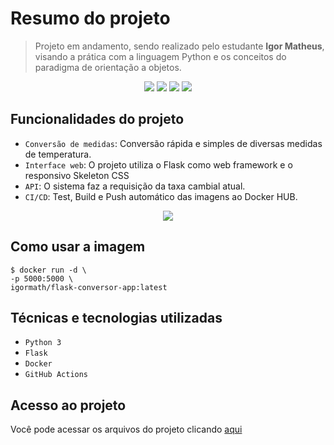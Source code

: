 # Resumo do projeto
> Projeto em andamento, sendo realizado pelo estudante **Igor Matheus**, visando a prática com a linguagem Python e os conceitos do paradigma de orientação a objetos.
<p align="center">
<img src="https://img.shields.io/static/v1?label=STATUS&message=EM%20DESENVOLVIMENTO&color=GREEN&style=for-the-badge" />
<img src="https://img.shields.io/badge/Flask-0769AD?style=for-the-badge&logo=flask&logoColor=white" />
<img src="https://img.shields.io/badge/Python-3776AB?style=for-the-badge&logo=python&logoColor=white" />
<img src="https://img.shields.io/badge/Docker-2496ED?style=for-the-badge&logo=docker&logoColor=white" />
</p>

## Funcionalidades do projeto
- `Conversão de medidas`: Conversão rápida e simples de diversas medidas de temperatura.
- `Interface web`: O projeto utiliza o Flask como web framework e o responsivo Skeleton CSS
- `API`: O sistema faz a requisição da taxa cambial atual.
- `CI/CD`: Test, Build e Push automático das imagens ao Docker HUB.

<p align="center">
<img src="https://xbn.igormatheus.com.br/zOGI1/kEjAmaSI21/raw.png" />
</p>

## Como usar a imagem
```console
$ docker run -d \
-p 5000:5000 \
igormath/flask-conversor-app:latest
```

## Técnicas e tecnologias utilizadas

- ``Python 3``
- ``Flask``
- ``Docker``
- ``GitHub Actions``

## Acesso ao projeto
Você pode acessar os arquivos do projeto clicando [aqui](https://github.com/igorxmath/flask-conversor-app/)